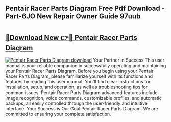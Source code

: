 ## Pentair Racer Parts Diagram Free Pdf Download - Part-6JO New Repair Owner Guide 97uub

# <h2><a href="http://dfsqoep.blite.top/?on=Pentair+Racer+Parts+Diagram">🔗Download New 👉🔴 Pentair Racer Parts Diagram</a></h2>

[![Pentair Racer Parts Diagram download](https://i.imgur.com/lujVjoI.png)](http://dfsqoep.blite.top/?on=Pentair+Racer+Parts+Diagram)
Your Partner in Success This user manual is your reliable companion in successfully operating and maintaining your Pentair Racer Parts Diagram. Before you begin using your Pentair Racer Parts Diagram, please familiarize yourself with its functions and features by reading this user manual. You'll find clear instructions for installation, setup, and operation, as well as troubleshooting tips for common issues. Pentair Racer Parts Diagram advanced features include image recognition, voice commands, customizable profiles, and automatic backups, all easily controlled through the user-friendly and intuitive interface. Your Success is Our Goal Pentair Racer Parts Diagram. We are committed to ensuring your complete satisfaction.
